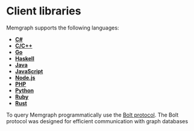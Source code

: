# Client libraries

Memgraph supports the following languages: 

- **[C#](/client-libraries/c-sharp)**
- **[C/C++](https://github.com/memgraph/mgclient)**
- **[Go](/client-libraries/go)**
- **[Haskell](https://github.com/zmactep/hasbolt)**
- **[Java](/client-libraries/java)**
- **[JavaScript](/client-libraries/javascript)**
- **[Node.js](/client-libraries/nodejs)**
- **[PHP](/client-libraries/php)**
- **[Python](/client-libraries/python)**
- **[Ruby](https://github.com/neo4jrb/neo4j)**
- **[Rust](/client-libraries/rust)**

To query Memgraph programmatically use the [Bolt protocol](https://7687.org/).
The Bolt protocol was designed for efficient communication with graph databases
